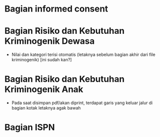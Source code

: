 # Bagian informed consent

<!-- - Jenis kelamin tinggal pilih, meliputi: Laki-laki, Perempuan -->
<!-- - Status pidana tinggal pilih, meliputi: Narapidana, Klien Pemasyarakatan -->
<!-- - Tanggal Sekarang tolong dibuat tinggal klik (pilih) -->
<!-- - Nama dan NIP petugas asesmen terlink dengan nama dan NIP user/pengguna (lakukan juga disemua skala yang membutuhkan hal tersebut) -->
<!-- - Nama dan No.Reg Klien terlink dengan nama dan No.Reg yang diisikan -->
<!-- - Tolong dihilangkan kotaknya biografi dan tempat ttd pada saat diprint -->

# Bagian Risiko dan Kebutuhan Kriminogenik Dewasa

<!-- - Bagian isian data awal urutannya terdiri dari

Nama Lengkap Narapidana/Klien Pemasyarakatan,
Nomor Registrasi,
Tanggal Lahir,
Jenis Kelamin,
tindak pidana,
Lokasi pembinaan/ pembimbingan saat ini,
tujuan asesmen,
tanggal pelaksanaan asesmen,
nama petugas assessment

(selain daripada itu, mohon dihapus saja) dan mohon disesuaikan urutannya. -->

- Nilai dan kategori terisi otomatis (letaknya sebelum bagian akhir dari file kriminogenik) [ini sudah kan?]
<!-- - Nama dan NIP petugas asesmen terlink dengan nama dan NIP user/pengguna (lakukan juga disemua skala yang membutuhkan hal tersebut) -->

# Bagian Risiko dan Kebutuhan Kriminogenik Anak

- Pada saat disimpan pdf/akan diprint, terdapat garis yang keluar jalur di bagian kotak letaknya agak bawah
  <!-- - Tindak pidana dibuat tinggal klik (pilih), pilihannya samakan saja seperti yang terdapat pada asesmen risiko dan kebutuhan dewasa -->
  <!-- - Nama PK dibuat terlink dengan nama dan NIP user/pengguna -->
  <!-- - Jenis Kelamin tinggal pilih, meliputi: Laki-laki, Perempuan -->
  <!-- - Tanggal penilaian tolong dibuat tinggal klik (pilih) -->
  <!-- - Tingkat risiko, link kan dengan hasil akhir pada tingkat risiko dari perhitungan instrument tersebut. -->

# Bagian ISPN

<!-- - Tanggal penilaian tolong dibuat tinggal klik (pilih) -->
<!-- - Nama PK dibuat terlink dengan nama dan NIP user/pengguna -->
<!-- - Jenis Kelamin tinggal pilih, meliputi: Laki-laki, Perempuan -->
